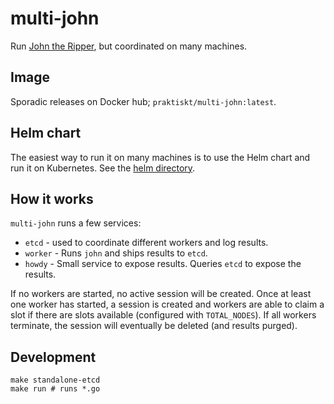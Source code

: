 # multi-john
Run [John the Ripper](https://github.com/openwall/john), but coordinated on many machines.

## Image
Sporadic releases on Docker hub; `praktiskt/multi-john:latest`.

## Helm chart
The easiest way to run it on many machines is to use the Helm chart and run it on Kubernetes. See the [helm directory](./helm).

## How it works
`multi-john` runs a few services: 
* `etcd` - used to coordinate different workers and log results.
* `worker` - Runs `john` and ships results to `etcd`.
* `howdy` - Small service to expose results. Queries `etcd` to expose the results.

If no workers are started, no active session will be created. Once at least one worker has started, a session is created and workers are able to claim a slot if there are slots available (configured with `TOTAL_NODES`). If all workers terminate, the session will eventually be deleted (and results purged).

## Development
```
make standalone-etcd
make run # runs *.go
```